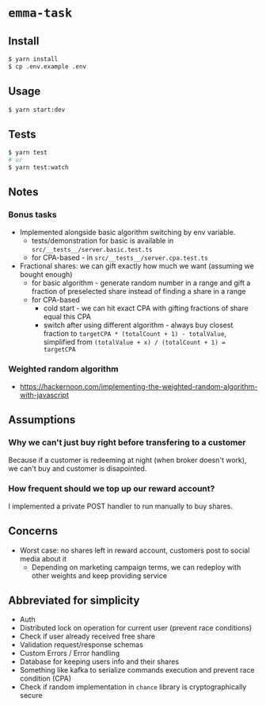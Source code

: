 # `emma-task`

## Install

```sh
$ yarn install
$ cp .env.example .env
```

## Usage

```sh
$ yarn start:dev
```

## Tests

```sh
$ yarn test
# or
$ yarn test:watch
```

## Notes

### Bonus tasks

- Implemented alongside basic algorithm switching by env variable.
  - tests/demonstration for basic is available in `src/__tests__/server.basic.test.ts`
  - for CPA-based - in `src/__tests__/server.cpa.test.ts`
- Fractional shares: we can gift exactly how much we want (assuming we bought enough)
  - for basic algorithm - generate random number in a range and gift a fraction of preselected share instead of finding a share in a range
  - for CPA-based
    - cold start - we can hit exact CPA with gifting fractions of share equal this CPA
    - switch after using different algorithm - always buy closest fraction to `targetCPA * (totalCount + 1) - totalValue`, simplified from `(totalValue + x) / (totalCount + 1) = targetCPA`

### Weighted random algorithm

- https://hackernoon.com/implementing-the-weighted-random-algorithm-with-javascript

## Assumptions

### Why we can't just buy right before transfering to a customer

Because if a customer is redeeming at night (when broker doesn't work), we can't buy and customer is disapointed.

### How frequent should we top up our reward account?

I implemented a private POST handler to run manually to buy shares.

## Concerns

- Worst case: no shares left in reward account, customers post to social media about it
  - Depending on marketing campaign terms, we can redeploy with other weights and keep providing service

## Abbreviated for simplicity

- Auth
- Distributed lock on operation for current user (prevent race conditions)
- Check if user already received free share
- Validation request/response schemas
- Custom Errors / Error handling
- Database for keeping users info and their shares
- Something like kafka to serialize commands execution and prevent race condition (CPA)
- Check if random implementation in `chance` library is cryptographically secure
